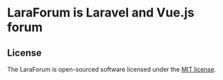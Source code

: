 # LaraForum is Laravel and Vue.js forum

## License

The LaraForum is open-sourced software licensed under the [MIT license](http://opensource.org/licenses/MIT).